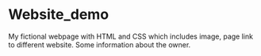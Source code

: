 # Website_demo
My fictional webpage with HTML and CSS which includes image, page link to different website. Some information about the owner.
